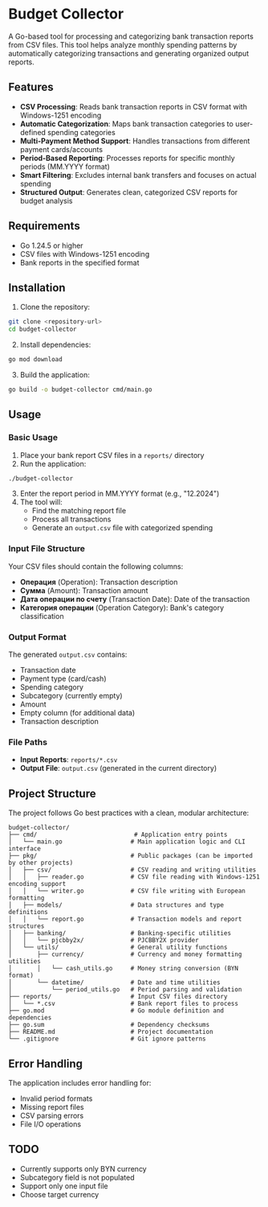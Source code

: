 # Budget Collector

A Go-based tool for processing and categorizing bank transaction reports from CSV files. This tool helps analyze monthly spending patterns by automatically categorizing transactions and generating organized output reports.

## Features

- **CSV Processing**: Reads bank transaction reports in CSV format with Windows-1251 encoding
- **Automatic Categorization**: Maps bank transaction categories to user-defined spending categories
- **Multi-Payment Method Support**: Handles transactions from different payment cards/accounts
- **Period-Based Reporting**: Processes reports for specific monthly periods (MM.YYYY format)
- **Smart Filtering**: Excludes internal bank transfers and focuses on actual spending
- **Structured Output**: Generates clean, categorized CSV reports for budget analysis

## Requirements

- Go 1.24.5 or higher
- CSV files with Windows-1251 encoding
- Bank reports in the specified format

## Installation

1. Clone the repository:
```bash
git clone <repository-url>
cd budget-collector
```

2. Install dependencies:
```bash
go mod download
```

3. Build the application:
```bash
go build -o budget-collector cmd/main.go
```

## Usage

### Basic Usage

1. Place your bank report CSV files in a `reports/` directory
2. Run the application:
```bash
./budget-collector
```

3. Enter the report period in MM.YYYY format (e.g., "12.2024")
4. The tool will:
   - Find the matching report file
   - Process all transactions
   - Generate an `output.csv` file with categorized spending

### Input File Structure

Your CSV files should contain the following columns:
- **Операция** (Operation): Transaction description
- **Сумма** (Amount): Transaction amount
- **Дата операции по счету** (Transaction Date): Date of the transaction
- **Категория операции** (Operation Category): Bank's category classification

### Output Format

The generated `output.csv` contains:
- Transaction date
- Payment type (card/cash)
- Spending category
- Subcategory (currently empty)
- Amount
- Empty column (for additional data)
- Transaction description

### File Paths

- **Input Reports**: `reports/*.csv`
- **Output File**: `output.csv` (generated in the current directory)

## Project Structure

The project follows Go best practices with a clean, modular architecture:

```
budget-collector/
├── cmd/                           # Application entry points
│   └── main.go                   # Main application logic and CLI interface
├── pkg/                          # Public packages (can be imported by other projects)
│   ├── csv/                      # CSV reading and writing utilities
│   │   ├── reader.go             # CSV file reading with Windows-1251 encoding support
│   │   └── writer.go             # CSV file writing with European formatting
│   ├── models/                   # Data structures and type definitions
│   │   └── report.go             # Transaction models and report structures
│   ├── banking/                  # Banking-specific utilities
│   │   └── pjcbby2x/             # PJCBBY2X provider
│   └── utils/                    # General utility functions
│       ├── currency/             # Currency and money formatting utilities
│       │   └── cash_utils.go     # Money string conversion (BYN format)
│       └── datetime/             # Date and time utilities
│           └── period_utils.go   # Period parsing and validation
├── reports/                      # Input CSV files directory
│   └── *.csv                     # Bank report files to process
├── go.mod                        # Go module definition and dependencies
├── go.sum                        # Dependency checksums
├── README.md                     # Project documentation
└── .gitignore                    # Git ignore patterns
```

## Error Handling

The application includes error handling for:
- Invalid period formats
- Missing report files
- CSV parsing errors
- File I/O operations

## TODO

- Currently supports only BYN currency
- Subcategory field is not populated
- Support only one input file
- Choose target currency

